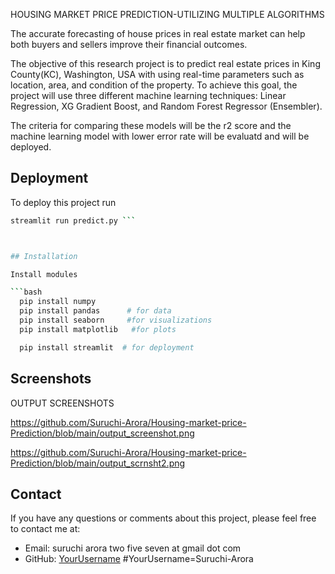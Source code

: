 
HOUSING MARKET PRICE PREDICTION-UTILIZING MULTIPLE ALGORITHMS

The accurate forecasting of house prices in real estate market can help both buyers and sellers improve their financial outcomes.

The  objective of this research project is to predict real estate prices in King County(KC), Washington, USA with using real-time parameters such as location, area, and condition of the property. To achieve this goal, the project will use three different machine learning techniques: Linear Regression, XG Gradient Boost, and Random Forest Regressor (Ensembler).

The criteria for comparing these models will be the r2 score and the machine learning model with lower error rate will be evaluatd and will be deployed. 


## Deployment

To deploy this project run

```bash
streamlit run predict.py ```



## Installation

Install modules 

```bash
  pip install numpy
  pip install pandas      # for data 
  pip install seaborn     #for visualizations
  pip install matplotlib   #for plots

  pip install streamlit  # for deployment

```
    
## Screenshots

OUTPUT SCREENSHOTS

https://github.com/Suruchi-Arora/Housing-market-price-Prediction/blob/main/output_screenshot.png


https://github.com/Suruchi-Arora/Housing-market-price-Prediction/blob/main/output_scrnsht2.png


## Contact

If you have any questions or comments about this project, please feel free to contact me at:

- Email: suruchi arora two five seven at gmail dot com
- GitHub: [YourUsername](https://github.com/YourUsername)       #YourUsername=Suruchi-Arora


